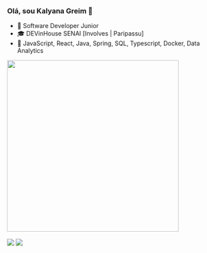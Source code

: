 ### Olá, sou Kalyana Greim 👋

- 🚀 Software Developer Junior
- 🎓 DEVinHouse SENAI [Involves | Paripassu]
- 🐛 JavaScript, React, Java, Spring, SQL, Typescript, Docker, Data Analytics

<div align="left">
  <a href="https://github.com/KalyanaGreim>
  <img heigth="400px" width="400px" src="https://github-readme-stats.vercel.app/api/top-langs/?username=KalyanaGreim&layout=compact&theme=graywhite"/>
  <img heigth="400px" width="400px" src="https://github-readme-stats.vercel.app/api/top-langs/?username=KalyanaGreim&layout=compact&theme=graywhite"/>                                                                                                                                                
</div>
<br/>                                                                                                                                                    
                                                                                                                                              
  
<div align="left"> 
  <a href = "mailto:kalygreim11@gmail.com"><img src="https://img.shields.io/badge/Gmail-D14836?style=for-the-badge&logo=gmail&logoColor=white" target="_blank"></a>
  <a href="https://www.linkedin.com/in/kalyanagreim" target="_blank"><img src="https://img.shields.io/badge/-LinkedIn-%230077B5?style=for-the-badge&logo=linkedin&logoColor=white" target="_blank"></a>  
</div>
